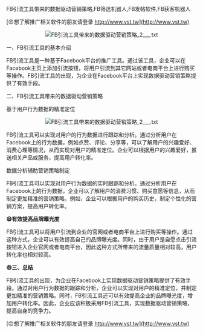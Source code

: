 FB引流工具带来的数据驱动营销策略,FB筛选机器人,FB发帖软件,FB获客机器人

[😍想了解推广相关软件的朋友请登录 http://www.vst.tw](http://www.vst.tw)

 <center><img src="https://vst.tw/MP4/tuiguang/png/1.png" alt="FB引流工具带来的数据驱动营销策略_2___.txt"></center>

一、FB引流工具的基本介绍

FB引流工具是一种基于Facebook平台的推广工具。通过该工具，企业可以在Facebook主页上添加引流按钮，将用户引流到其它网站或者电商平台上进行购买等操作。FB引流工具的出现，为企业在Facebook平台上实现数据驱动营销策略提供了有效手段。

二、FB引流工具带来的数据驱动营销策略

基于用户行为数据的精准定位

 <center><img src="https://vst.tw/MP4/tuiguang/png/8.png" alt="FB引流工具带来的数据驱动营销策略_2___.txt"></center>

FB引流工具可以实现对用户的行为数据进行跟踪和分析。通过分析用户在Facebook上的行为数据，例如点赞、评论、分享等，可以了解用户的兴趣爱好、消费心理等情况，从而实现对用户的精准定位。企业可以根据用户的兴趣爱好，推送相关产品或服务，提高用户转化率。

数据分析辅助营销策略制定

FB引流工具可以实现对用户行为数据的实时跟踪和分析。通过分析用户在Facebook上的行为数据，企业可以了解用户的消费习惯、购买意愿等信息，从而制定更加精准的营销策略。例如，企业可以根据用户的购买历史，制定个性化的营销方案，提高用户转化率。

**😄有效提高品牌曝光度**

FB引流工具可以将用户引流到企业的官网或者电商平台上进行购买等操作。通过这种方式，企业可以有效提高自己的品牌曝光度。同时，由于用户是自愿点击引流按钮进入企业官网或者电商平台，因此这种方式所带来的流量质量相对较高，用户转化率也相对较高。

**😄三、总结**

FB引流工具的出现，为企业在Facebook上实现数据驱动营销策略提供了有效手段。通过对用户行为数据的跟踪和分析，企业可以实现对用户的精准定位，并制定更加精准的营销策略。同时，FB引流工具还可以有效提高企业的品牌曝光度，增加用户转化率。因此，企业应该积极采用FB引流工具，实现数据驱动营销策略，提高自身的竞争力。

[😍想了解推广相关软件的朋友请登录 http://www.vst.tw](http://www.vst.tw)



